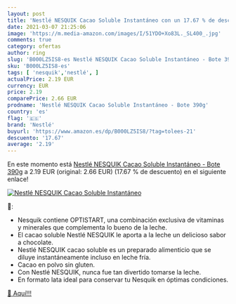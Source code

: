 ```yaml
---
layout: post
title: 'Nestlé NESQUIK Cacao Soluble Instantáneo con un 17.67 % de descuento'
date: 2021-03-07 21:25:06
image: 'https://m.media-amazon.com/images/I/51YDO+Xo83L._SL400_.jpg'
comments: true
category: ofertas
author: ring
slug: 'B000LZ5IS8-es Nestlé NESQUIK Cacao Soluble Instantáneo - Bote 390g'
sku: 'B000LZ5IS8-es'
tags: [ 'nesquik','nestlé', ]
actualPrice: 2.19 EUR
currency: EUR
price: 2.19
comparePrice: 2.66 EUR
prodname: 'Nestlé NESQUIK Cacao Soluble Instantáneo - Bote 390g'
country: 'es'
flag: '🇪🇸'
brand: 'Nestlé'
buyurl: 'https://www.amazon.es/dp/B000LZ5IS8/?tag=tolees-21'
descuento: '17.67'
average: '2.19'
---
```


En este momento está [Nestlé NESQUIK Cacao Soluble Instantáneo - Bote 390g](https://www.amazon.es/dp/B000LZ5IS8/?tag=tolees-21) a 2.19 EUR (original: 2.66 EUR) (17.67 %  de descuento) en el siguiente enlace!

[![Nestlé NESQUIK Cacao Soluble Instantáneo](https://m.media-amazon.com/images/I/51YDO+Xo83L._SL400_.jpg)](https://www.amazon.es/dp/B000LZ5IS8/?tag=tolees-21)

🔎:

- Nesquik contiene OPTISTART, una combinación exclusiva de vitaminas y minerales que complementa lo bueno de la leche.
- El cacao soluble Nestlé NESQUIK le aporta a la leche un delicioso sabor a chocolate.
- Nestlé NESQUIK cacao soluble es un preparado alimenticio que se diluye instantáneamente incluso en leche fría.
- Cacao en polvo sin gluten.
- Con Nestlé NESQUIK, nunca fue tan divertido tomarse la leche.
- En formato lata ideal para conservar tu Nesquik en óptimas condiciones.

[🛒 Aquí!!!](https://www.amazon.es/dp/B000LZ5IS8/?tag=tolees-21)
